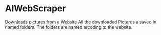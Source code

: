 # AlWebScraper
Downloads pictures from a Website
All the downloaded Pictures a saved in named folders. The folders are named arcoding to the website.
